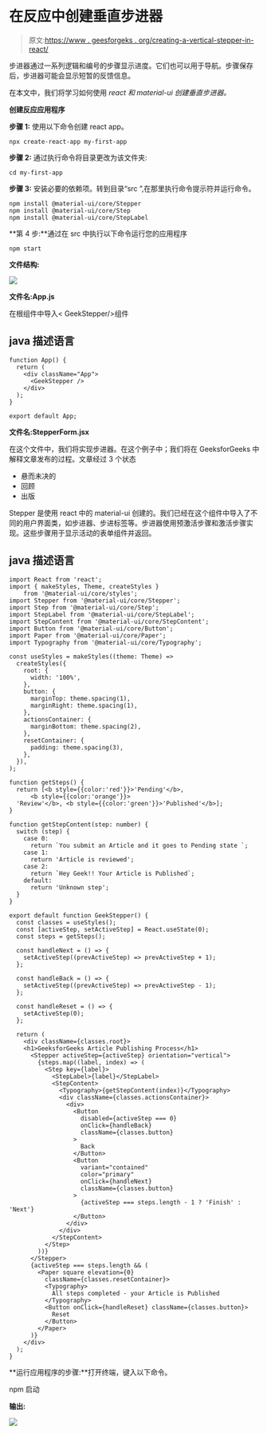 # 在反应中创建垂直步进器

> 原文:[https://www . geesforgeks . org/creating-a-vertical-stepper-in-react/](https://www.geeksforgeeks.org/creating-a-vertical-stepper-in-react/)

步进器通过一系列逻辑和编号的步骤显示进度。它们也可以用于导航。步骤保存后，步进器可能会显示短暂的反馈信息。

在本文中，我们将学习如何使用 *react 和 material-ui 创建垂直步进器。*

**创建反应应用程序**

**步骤 1:** 使用以下命令创建 react app。

```
npx create-react-app my-first-app
```

**步骤 2:** 通过执行命令将目录更改为该文件夹:

```
cd my-first-app
```

**步骤 3:** 安装必要的依赖项。转到目录“src ”,在那里执行命令提示符并运行命令。

```
npm install @material-ui/core/Stepper
npm install @material-ui/core/Step
npm install @material-ui/core/StepLabel
```

**第 4 步:**通过在 src 中执行以下命令运行您的应用程序

```
npm start
```

**文件结构:**

![](img/3d32dd6bab6fa40e9a51af6832cc0fd6.png)

**文件名:App.js**

在根组件中导入< GeekStepper/>组件

## java 描述语言

```
function App() {
  return (
    <div className="App">
      <GeekStepper />
    </div>
  );
}

export default App;
```

**文件名:StepperForm.jsx**

在这个文件中，我们将实现步进器。在这个例子中；我们将在 GeeksforGeeks 中解释文章发布的过程。文章经过 3 个状态

*   悬而未决的
*   回顾
*   出版

Stepper 是使用 react 中的 material-ui 创建的。我们已经在这个组件中导入了不同的用户界面类，如步进器、步进标签等。步进器使用预激活步骤和激活步骤实现。这些步骤用于显示活动的表单组件并返回。

## java 描述语言

```
import React from 'react';
import { makeStyles, Theme, createStyles } 
    from '@material-ui/core/styles';
import Stepper from '@material-ui/core/Stepper';
import Step from '@material-ui/core/Step';
import StepLabel from '@material-ui/core/StepLabel';
import StepContent from '@material-ui/core/StepContent';
import Button from '@material-ui/core/Button';
import Paper from '@material-ui/core/Paper';
import Typography from '@material-ui/core/Typography';

const useStyles = makeStyles((theme: Theme) =>
  createStyles({
    root: {
      width: '100%',
    },
    button: {
      marginTop: theme.spacing(1),
      marginRight: theme.spacing(1),
    },
    actionsContainer: {
      marginBottom: theme.spacing(2),
    },
    resetContainer: {
      padding: theme.spacing(3),
    },
  }),
);

function getSteps() {
  return [<b style={{color:'red'}}>'Pending'</b>, 
      <b style={{color:'orange'}}>
  'Review'</b>, <b style={{color:'green'}}>'Published'</b>];
}

function getStepContent(step: number) {
  switch (step) {
    case 0:
      return `You submit an Article and it goes to Pending state `;
    case 1:
      return 'Article is reviewed';
    case 2:
      return `Hey Geek!! Your Article is Published`;
    default:
      return 'Unknown step';
  }
}

export default function GeekStepper() {
  const classes = useStyles();
  const [activeStep, setActiveStep] = React.useState(0);
  const steps = getSteps();

  const handleNext = () => {
    setActiveStep((prevActiveStep) => prevActiveStep + 1);
  };

  const handleBack = () => {
    setActiveStep((prevActiveStep) => prevActiveStep - 1);
  };

  const handleReset = () => {
    setActiveStep(0);
  };

  return (
    <div className={classes.root}>
    <h1>GeeksforGeeks Article Publishing Process</h1>
      <Stepper activeStep={activeStep} orientation="vertical">
        {steps.map((label, index) => (
          <Step key={label}>
            <StepLabel>{label}</StepLabel>
            <StepContent>
              <Typography>{getStepContent(index)}</Typography>
              <div className={classes.actionsContainer}>
                <div>
                  <Button
                    disabled={activeStep === 0}
                    onClick={handleBack}
                    className={classes.button}
                  >
                    Back
                  </Button>
                  <Button
                    variant="contained"
                    color="primary"
                    onClick={handleNext}
                    className={classes.button}
                  >
                    {activeStep === steps.length - 1 ? 'Finish' : 'Next'}
                  </Button>
                </div>
              </div>
            </StepContent>
          </Step>
        ))}
      </Stepper>
      {activeStep === steps.length && (
        <Paper square elevation={0} 
          className={classes.resetContainer}>
          <Typography>
            All steps completed - your Article is Published
          </Typography>
          <Button onClick={handleReset} className={classes.button}>
            Reset
          </Button>
        </Paper>
      )}
    </div>
  );
}
```

**运行应用程序的步骤:**打开终端，键入以下命令。

npm 启动

**输出:**

![](img/d1a137dbbcecb26eff94eec058b2c525.png)